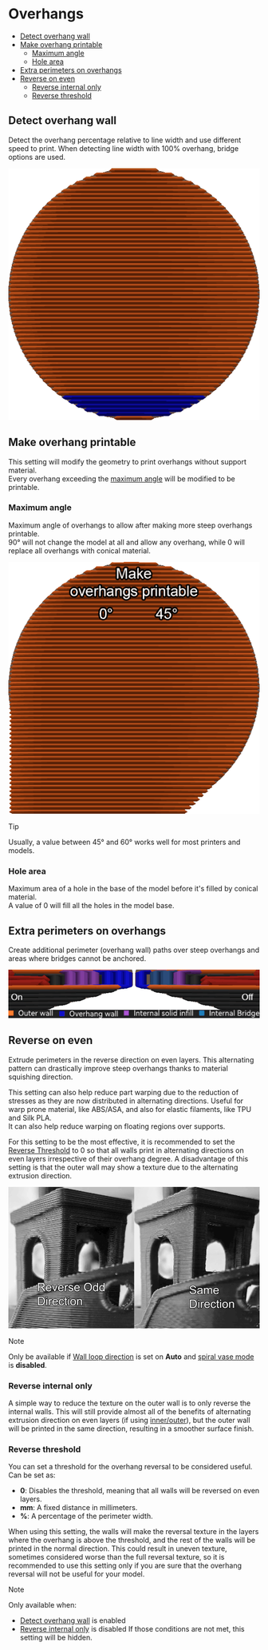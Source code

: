 # Overhangs

- [Detect overhang wall](#detect-overhang-wall)
- [Make overhang printable](#make-overhang-printable)
  - [Maximum angle](#maximum-angle)
  - [Hole area](#hole-area)
- [Extra perimeters on overhangs](#extra-perimeters-on-overhangs)
- [Reverse on even](#reverse-on-even)
  - [Reverse internal only](#reverse-internal-only)
  - [Reverse threshold](#reverse-threshold)

## Detect overhang wall

Detect the overhang percentage relative to line width and use different speed to print.
When detecting line width with 100% overhang, bridge options are used.

![overhang](https://github.com/SoftFever/OrcaSlicer/blob/main/doc/images/overhangs/overhang.png?raw=true)

## Make overhang printable

This setting will modify the geometry to print overhangs without support material.  
Every overhang exceeding the [maximum angle](#maximum-angle) will be modified to be printable.

### Maximum angle

Maximum angle of overhangs to allow after making more steep overhangs printable.  
90° will not change the model at all and allow any overhang, while 0 will replace all overhangs with conical material.

![overhang-printable](https://github.com/SoftFever/OrcaSlicer/blob/main/doc/images/overhangs/overhang-printable.png?raw=true)

> [!TIP]
> Usually, a value between 45° and 60° works well for most printers and models.

### Hole area

Maximum area of a hole in the base of the model before it's filled by conical material.  
A value of 0 will fill all the holes in the model base.

## Extra perimeters on overhangs

Create additional perimeter (overhang wall) paths over steep overhangs and areas where bridges cannot be anchored.

![extra-perimeters-on-overhangs](https://github.com/SoftFever/OrcaSlicer/blob/main/doc/images/overhangs/extra-perimeters-on-overhangs.png?raw=true)

## Reverse on even

Extrude perimeters in the reverse direction on even layers. This alternating pattern can drastically improve steep overhangs thanks to material squishing direction.

This setting can also help reduce part warping due to the reduction of stresses as they are now distributed in alternating directions. Useful for warp prone material, like ABS/ASA, and also for elastic filaments, like TPU and Silk PLA.  
It can also help reduce warping on floating regions over supports.

For this setting to be the most effective, it is recommended to set the [Reverse Threshold](#reverse-threshold) to 0 so that all walls print in alternating directions on even layers irrespective of their overhang degree.
A disadvantage of this setting is that the outer wall may show a texture due to the alternating extrusion direction.

![reverse-odd-texture](https://github.com/SoftFever/OrcaSlicer/blob/main/doc/images/Precision/reverse-odd-texture.png?raw=true)

> [!NOTE]
> Only be available if [Wall loop direction](quality_settings_wall_and_surfaces#wall-loop-direction) is set on **Auto** and [spiral vase mode](others_settings_special_mode#spiral-vase) is **disabled**.

### Reverse internal only

A simple way to reduce the texture on the outer wall is to only reverse the internal walls.
This will still provide almost all of the benefits of alternating extrusion direction on even layers (if using [inner/outer](quality_settings_wall_and_surfaces#innerouter)), but the outer wall will be printed in the same direction, resulting in a smoother surface finish.

### Reverse threshold

You can set a threshold for the overhang reversal to be considered useful.
Can be set as:

- **0**: Disables the threshold, meaning that all walls will be reversed on even layers.
- **mm**: A fixed distance in millimeters.
- **%**: A percentage of the perimeter width.

When using this setting, the walls will make the reversal texture in the layers where the overhang is above the threshold, and the rest of the walls will be printed in the normal direction.
This could result in uneven texture, sometimes considered worse than the full reversal texture, so it is recommended to use this setting only if you are sure that the overhang reversal will not be useful for your model.

> [!NOTE]
> Only available when:
> - [Detect overhang wall](#detect-overhang-wall) is enabled 
> - [Reverse internal only](#reverse-internal-only) is disabled
> If those conditions are not met, this setting will be hidden.
